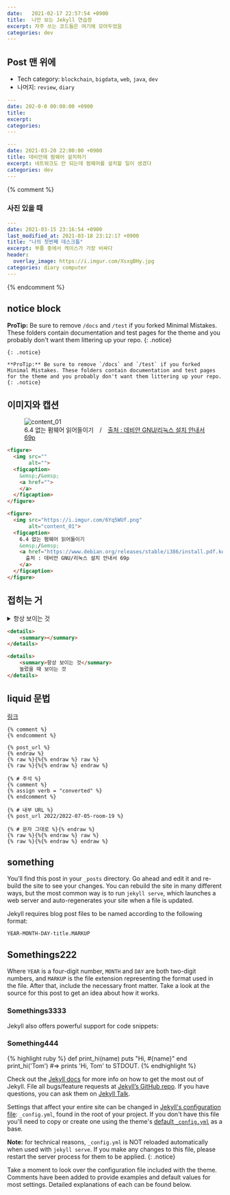 ```yaml
---
date:   2021-02-17 22:57:54 +0900
title:  나만 보는 Jekyll 연습장
excerpt: 자주 쓰는 코드들은 여기에 모아두었음
categories: dev
---
```


## Post 맨 위에

- Tech category: `blockchain`, `bigdata`, `web`, `java`, `dev`
- 나머지: `review`, `diary`

```yaml
---
date: 202-0-0 00:00:00 +0900
title: 
excerpt: 
categories:
---
```

```yaml
---
date: 2021-03-20 22:00:00 +0900
title: 데비안에 펌웨어 설치하기
excerpt: 네트워크도 안 되는데 펌웨어를 설치할 일이 생겼다
categories: dev
---
```

{% comment %}
### 사진 있을 때

```yaml
---
date: 2021-03-15 23:16:54 +0900
last_modified_at: 2021-03-18 23:12:17 +0900
title: "나의 첫번째 데스크톱"
excerpt: 부품 중에서 케이스가 가장 비싸다
header:
  overlay_image: https://i.imgur.com/XsxgBHy.jpg
categories: diary computer
---
```
{% endcomment %}

## notice block

**ProTip:** Be sure to remove `/docs` and `/test` if you forked Minimal Mistakes. These folders contain documentation and test pages for the theme and you probably don't want them littering up your repo.
{: .notice}

```text
{: .notice}
```

```text
**ProTip:** Be sure to remove `/docs` and `/test` if you forked Minimal Mistakes. These folders contain documentation and test pages for the theme and you probably don't want them littering up your repo.
{: .notice}
```

## 이미지와 캡션

<figure>
  <img src="https://i.imgur.com/6Yq5WUf.png"
       alt="content_01">
  <figcaption>6.4 없는 펌웨어 읽어들이기&emsp;/&emsp;<a href="https://www.debian.org/releases/stable/i386/install.pdf.ko">출처 : 데비안 GNU/리눅스 설치 안내서 69p</a></figcaption>
</figure>

```html
<figure>
  <img src=""
       alt="">
  <figcaption>
    &emsp;/&emsp;
    <a href="">
    </a>
  </figcaption>
</figure>
```

```html
<figure>
  <img src="https://i.imgur.com/6Yq5WUf.png"
       alt="content_01">
  <figcaption>
    6.4 없는 펌웨어 읽어들이기
    &emsp;/&emsp;
    <a href="https://www.debian.org/releases/stable/i386/install.pdf.ko">
      출처 : 데비안 GNU/리눅스 설치 안내서 69p
    </a>
  </figcaption>
</figure>
```

## 접히는 거

<details>
    <summary>항상 보이는 것</summary>
    눌렀을 때 보이는 것
</details>

```html
<details>
    <summary></summary>
</details>
```

```html
<details>
    <summary>항상 보이는 것</summary>
    눌렀을 때 보이는 것
</details>
```

## liquid 문법

[링크](https://shopify.github.io/liquid/tags/control-flow/)

```liquid{% raw %}
{% comment %}
{% endcomment %}

{% post_url %}
{% endraw %}
{% raw %}{%{% endraw %} raw %}
{% raw %}{%{% endraw %} endraw %}
```

```liquid{% raw %}
{% # 주석 %}
{% comment %}
{% assign verb = "converted" %}
{% endcomment %}

{% # 내부 URL %}
{% post_url 2022/2022-07-05-room-19 %}

{% # 문자 그대로 %}{% endraw %}
{% raw %}{%{% endraw %} raw %}
{% raw %}{%{% endraw %} endraw %}
```

## something

You’ll find this post in your `_posts` directory. Go ahead and edit it and re-build the site to see your changes. You can rebuild the site in many different ways, but the most common way is to run `jekyll serve`, which launches a web server and auto-regenerates your site when a file is updated.

Jekyll requires blog post files to be named according to the following format:

`YEAR-MONTH-DAY-title.MARKUP`

## Somethings222

Where `YEAR` is a four-digit number, `MONTH` and `DAY` are both two-digit numbers, and `MARKUP` is the file extension representing the format used in the file. After that, include the necessary front matter. Take a look at the source for this post to get an idea about how it works.

### Somethings3333

Jekyll also offers powerful support for code snippets:

### Something444

{% highlight ruby %}
def print_hi(name)
  puts "Hi, #{name}"
end
print_hi('Tom')
#=> prints 'Hi, Tom' to STDOUT.
{% endhighlight %}

Check out the [Jekyll docs][jekyll-docs] for more info on how to get the most out of Jekyll. File all bugs/feature requests at [Jekyll’s GitHub repo][jekyll-gh]. If you have questions, you can ask them on [Jekyll Talk][jekyll-talk].

[jekyll-docs]: https://jekyllrb.com/docs/home
[jekyll-gh]:   https://github.com/jekyll/jekyll
[jekyll-talk]: https://talk.jekyllrb.com/

Settings that affect your entire site can be changed in [Jekyll's configuration file](https://jekyllrb.com/docs/configuration/): `_config.yml`, found in the root of your project. If you don't have this file you'll need to copy or create one using the theme's [default `_config.yml`](https://github.com/mmistakes/minimal-mistakes/blob/master/_config.yml) as a base.

**Note:** for technical reasons, `_config.yml` is NOT reloaded automatically when used with `jekyll serve`. If you make any changes to this file, please restart the server process for them to be applied.
{: .notice}

Take a moment to look over the configuration file included with the theme. Comments have been added to provide examples and default values for most settings. Detailed explanations of each can be found below.
